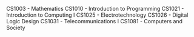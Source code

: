  CS1003 - Mathematics
 CS1010 - Introduction to Programming
 CS1021 - Introduction to Computing I
 CS1025 - Electrotechnology
 CS1026 - Digital Logic Design
 CS1031 - Telecommunications I
 CS1081 - Computers and Society
